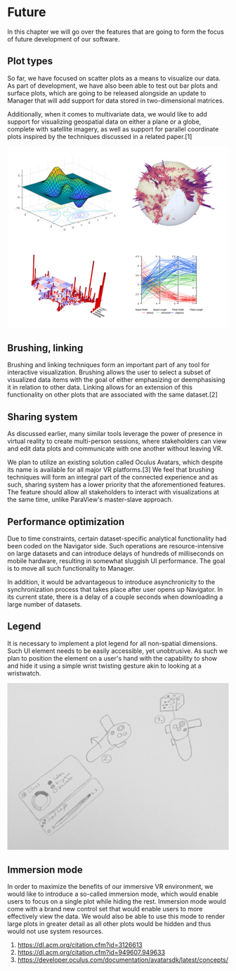 # Future

In this chapter we will go over the features that are going to form the focus of future development of our software.

## Plot types

So far, we have focused on scatter plots as a means to visualize our data. As part of development, we have also been able to test out bar plots and surface plots, which are going to be released alongside an update to Manager that will add support for data stored in two-dimensional matrices.

Additionally, when it comes to multivariate data, we would like to add support for visualizing geospatial data on either a plane or a globe, complete with satellite imagery, as well as support for parallel coordinate plots inspired by the techniques discussed in a related paper.[1]

![Clockwise from top left: surface plot, bar plot (globe), parallel coordinates plot, bar plot (planar).](images/plot_types.png)

## Brushing, linking

Brushing and linking techniques form an important part of any tool for interactive visualization. Brushing allows the user to select a subset of visualized data items with the goal of either emphasizing or deemphasising it in relation to other data. Linking allows for an extension of this functionality on other plots that are associated with the same dataset.[2]

## Sharing system

As discussed earlier, many similar tools leverage the power of presence in virtual reality to create multi-person sessions, where stakeholders can view and edit data plots and communicate with one another without leaving VR.

We plan to utilize an existing solution called Oculus Avatars, which despite its name is available for all major VR platforms.[3] We feel that brushing techniques will form an integral part of the connected experience and as such, sharing system has a lower priority that the aforementioned features. The feature should allow all stakeholders to interact with visualizations at the same time, unlike ParaView's master-slave approach.

## Performance optimization

Due to time constraints, certain dataset-specific analytical functionality had been coded on the Navigator side. Such operations are resource-intensive on large datasets and can introduce delays of hundreds of milliseconds on mobile hardware, resulting in somewhat sluggish UI performance. The goal is to move all such functionality to Manager.

In addition, it would be advantageous to introduce asynchronicity to the synchronization process that takes place after user opens up Navigator. In its current state, there is a delay of a couple seconds when downloading a large number of datasets.

## Legend

It is necessary to implement a plot legend for all non-spatial dimensions. Such UI element needs to be easily accessible, yet unobtrusive. As such we plan to position the element on a user's hand with the capability to show and hide it using a simple wrist twisting gesture akin to looking at a wristwatch.

![Sketch of the legend feature. The user points at a plot (1) with one hand and twists the wrist of their other hand (2) to reveal details on all non-spatial features of the plot.](images/legend.png)

## Immersion mode

In order to maximize the benefits of our immersive VR environment, we would like to introduce a so-called immersion mode, which would enable users to focus on a single plot while hiding the rest. Immersion mode would come with a brand new control set that would enable users to more effectively view the data. We would also be able to use this mode to render large plots in greater detail as all other plots would be hidden and thus would not use system resources.

1. https://dl.acm.org/citation.cfm?id=3126613
2. https://dl.acm.org/citation.cfm?id=949607.949633
3. https://developer.oculus.com/documentation/avatarsdk/latest/concepts/